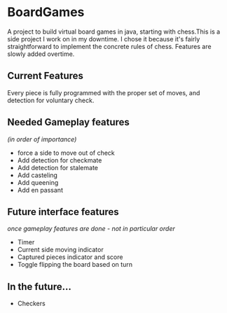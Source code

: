 # BoardGames
A project to build virtual board games in java, starting with chess.This is a side project I work on in my downtime. I chose it because it's fairly straightforward to implement the concrete rules of chess. Features are slowly added overtime.

## Current Features
Every piece is fully programmed with the proper set of moves, and detection for voluntary check.
## Needed Gameplay features
*(in order of importance)*
* force a side to move out of check
* Add detection for checkmate
* Add detection for stalemate
* Add casteling
* Add queening
* Add en passant

## Future interface features
*once gameplay features are done - not in particular order*
* Timer
* Current side moving indicator
* Captured pieces indicator and score
* Toggle flipping the board based on turn

## In the future...
* Checkers

